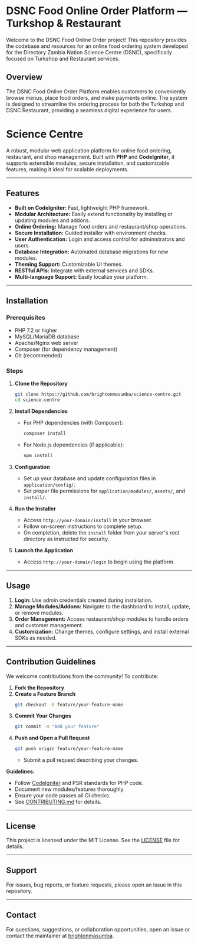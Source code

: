 # DSNC Food Online Order Platform — Turkshop & Restaurant

Welcome to the DSNC Food Online Order project! This repository provides the codebase and resources for an online food ordering system developed for the Directory Zambia Nation Science Centre (DSNC), specifically focused on Turkshop and Restaurant services.

## Overview

The DSNC Food Online Order Platform enables customers to conveniently browse menus, place food orders, and make payments online. The system is designed to streamline the ordering process for both the Turkshop and DSNC Restaurant, providing a seamless digital experience for users.

# Science Centre

A robust, modular web application platform for online food ordering, restaurant, and shop management. Built with **PHP** and **CodeIgniter**, it supports extensible modules, secure installation, and customizable features, making it ideal for scalable deployments.

---

## Features

- **Built on CodeIgniter:** Fast, lightweight PHP framework.
- **Modular Architecture:** Easily extend functionality by installing or updating modules and addons.
- **Online Ordering:** Manage food orders and restaurant/shop operations.
- **Secure Installation:** Guided installer with environment checks.
- **User Authentication:** Login and access control for administrators and users.
- **Database Integration:** Automated database migrations for new modules.
- **Theming Support:** Customizable UI themes.
- **RESTful APIs:** Integrate with external services and SDKs.
- **Multi-language Support:** Easily localize your platform.

---

## Installation

### Prerequisites

- PHP 7.2 or higher
- MySQL/MariaDB database
- Apache/Nginx web server
- Composer (for dependency management)
- Git (recommended)

### Steps

1. **Clone the Repository**
   ```bash
   git clone https://github.com/brightonmasumba/science-centre.git
   cd science-centre
   ```

2. **Install Dependencies**
   - For PHP dependencies (with Composer):
     ```bash
     composer install
     ```
   - For Node.js dependencies (if applicable):
     ```bash
     npm install
     ```

3. **Configuration**
   - Set up your database and update configuration files in `application/config/`.
   - Set proper file permissions for `application/modules/`, `assets/`, and `install/`.

4. **Run the Installer**
   - Access `http://your-domain/install` in your browser.
   - Follow on-screen instructions to complete setup.
   - On completion, delete the `install` folder from your server's root directory as instructed for security.

5. **Launch the Application**
   - Access `http://your-domain/login` to begin using the platform.

---

## Usage

1. **Login:** Use admin credentials created during installation.
2. **Manage Modules/Addons:** Navigate to the dashboard to install, update, or remove modules.
3. **Order Management:** Access restaurant/shop modules to handle orders and customer management.
4. **Customization:** Change themes, configure settings, and install external SDKs as needed.

---

## Contribution Guidelines

We welcome contributions from the community! To contribute:

1. **Fork the Repository**
2. **Create a Feature Branch**
   ```bash
   git checkout -b feature/your-feature-name
   ```
3. **Commit Your Changes**
   ```bash
   git commit -m "Add your feature"
   ```
4. **Push and Open a Pull Request**
   ```bash
   git push origin feature/your-feature-name
   ```
   - Submit a pull request describing your changes.

**Guidelines:**
- Follow [CodeIgniter](https://codeigniter.com/user_guide/general/styleguide.html) and PSR standards for PHP code.
- Document new modules/features thoroughly.
- Ensure your code passes all CI checks.
- See [CONTRIBUTING.md](CONTRIBUTING.md) for details.

---

## License

This project is licensed under the MIT License. See the [LICENSE](LICENSE) file for details.

---

## Support

For issues, bug reports, or feature requests, please open an issue in this repository.

---
## Contact

For questions, suggestions, or collaboration opportunities, open an issue or contact the maintainer at [brightonmasumba](https://github.com/brightonmasumba).
